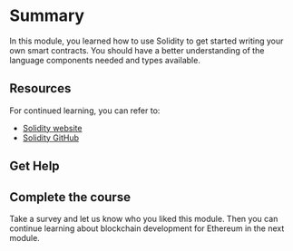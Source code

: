 # Summary

In this module, you learned how to use Solidity to get started writing your own smart contracts. You should have a better understanding of the language components needed and types available.

## Resources

For continued learning, you can refer to:

- [Solidity website](https://solidity.readthedocs.io/)
- [Solidity GitHub](https://github.com/ethereum/solidity)

## Get Help

## Complete the course

Take a survey and let us know who you liked this module. Then you can continue learning about blockchain development for Ethereum in the next module.
